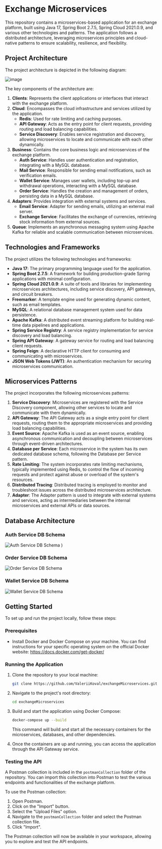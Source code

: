 # Exchange Microservices

This repository contains a microservices-based application for an exchange platform, built using Java 17, Spring Boot 2.7.5, Spring Cloud 2021.0.9, and various other technologies and patterns. The application follows a distributed architecture, leveraging microservices principles and cloud-native patterns to ensure scalability, resilience, and flexibility.

## Project Architecture

The project architecture is depicted in the following diagram:

![image](https://github.com/ValeriiKoval/exchangeMicroservices/assets/103948322/101659ef-8df6-468b-9738-0dbb2c72b00c)

The key components of the architecture are:

1. **Clients**: Represents the client applications or interfaces that interact with the exchange platform.
2. **Cloud**: Encompasses the cloud infrastructure and services utilized by the application.
   - **Redis**: Used for rate limiting and caching purposes.
   - **API Gateway**: Acts as the entry point for client requests, providing routing and load balancing capabilities.
   - **Service Discovery**: Enables service registration and discovery, allowing microservices to locate and communicate with each other dynamically.
3. **Business**: Contains the core business logic and microservices of the exchange platform.
   - **Auth Service**: Handles user authentication and registration, integrating with a MySQL database.
   - **Mail Service**: Responsible for sending email notifications, such as verification emails.
   - **Wallet Service**: Manages user wallets, including top-up and withdrawal operations, interacting with a MySQL database.
   - **Order Service**: Handles the creation and management of orders, persisting data in a MySQL database.
4. **Adapters**: Provides integration with external systems and services.
   - **Email Service**: Adapter for sending emails, utilizing an external mail server.
   - **Exchange Service**: Facilitates the exchange of currencies, retrieving stock information from external sources.
5. **Queue**: Implements an asynchronous messaging system using Apache Kafka for reliable and scalable communication between microservices.

## Technologies and Frameworks

The project utilizes the following technologies and frameworks:

- **Java 17**: The primary programming language used for the application.
- **Spring Boot 2.7.5**: A framework for building production-grade Spring applications with minimal configuration.
- **Spring Cloud 2021.0.9**: A suite of tools and libraries for implementing microservices architectures, including service discovery, API gateways, and circuit breakers.
- **Freemarker**: A template engine used for generating dynamic content, such as email templates.
- **MySQL**: A relational database management system used for data persistence.
- **Apache Kafka**: A distributed event streaming platform for building real-time data pipelines and applications.
- **Spring Service Registry**: A service registry implementation for service discovery and load balancing.
- **Spring API Gateway**: A gateway service for routing and load balancing client requests.
- **Spring Feign**: A declarative HTTP client for consuming and communicating with microservices.
- **JSON Web Tokens (JWT)**: An authentication mechanism for securing microservices communication.

## Microservices Patterns

The project incorporates the following microservices patterns:

1. **Service Discovery**: Microservices are registered with the Service Discovery component, allowing other services to locate and communicate with them dynamically.
2. **API Gateway**: The API Gateway acts as a single entry point for client requests, routing them to the appropriate microservices and providing load balancing capabilities.
3. **Event Source**: Apache Kafka is used as an event source, enabling asynchronous communication and decoupling between microservices through event-driven architectures.
4. **Database per Service**: Each microservice in the system has its own dedicated database schema, following the Database per Service pattern.
5. **Rate Limiting**: The system incorporates rate limiting mechanisms, typically implemented using Redis, to control the flow of incoming requests and protect against abuse or overload of the system's resources.
6. **Distributed Tracing**: Distributed tracing is employed to monitor and troubleshoot issues across the distributed microservices architecture.
7. **Adapter**: The Adapter pattern is used to integrate with external systems and services, acting as intermediaries between the internal microservices and external APIs or data sources.

## Database Architecture

### Auth Service DB Schema

![Auth Service DB Schema](https://github.com/ValeriiKoval/exchangeMicroservices/assets/103948322/4528ffe1-c88a-4f82-b978-84e6a6e6e7ab)
)

### Order Service DB Schema

![Order Service DB Schema](https://github.com/ValeriiKoval/exchangeMicroservices/assets/103948322/e6875e8a-4b51-4f06-b67b-6378e1a73f28)


### Wallet Service DB Schema

![Wallet Service DB Schema](https://github.com/ValeriiKoval/exchangeMicroservices/assets/103948322/2491b179-a8b9-45c3-8766-2d23f6456122)


## Getting Started

To set up and run the project locally, follow these steps:

### Prerequisites

- Install Docker and Docker Compose on your machine. You can find instructions for your specific operating system on the official Docker website: https://docs.docker.com/get-docker/

### Running the Application

1. Clone the repository to your local machine:

   ```bash
   git clone https://github.com/ValeriiKoval/exchangeMicroservices.git
   ```

2. Navigate to the project's root directory:

   ```bash
   cd exchangeMicroservices
   ```

3. Build and start the application using Docker Compose:

   ```bash
   docker-compose up --build
   ```

   This command will build and start all the necessary containers for the microservices, databases, and other dependencies.

4. Once the containers are up and running, you can access the application through the API Gateway service.

### Testing the API

A Postman collection is included in the `postmanCollection` folder of the repository. You can import this collection into Postman to test the various endpoints and functionalities of the exchange platform.

To use the Postman collection:

1. Open Postman.
2. Click on the "Import" button.
3. Select the "Upload Files" option.
4. Navigate to the `postmanCollection` folder and select the Postman collection file.
5. Click "Import".

The Postman collection will now be available in your workspace, allowing you to explore and test the API endpoints.
